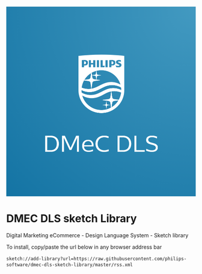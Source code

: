 ![cover](cover.png)
# DMEC DLS sketch Library

Digital Marketing eCommerce - Design Language System - Sketch library

To install, copy/paste the url below in any browser address bar 
```
sketch://add-library?url=https://raw.githubusercontent.com/philips-software/dmec-dls-sketch-library/master/rss.xml
```
